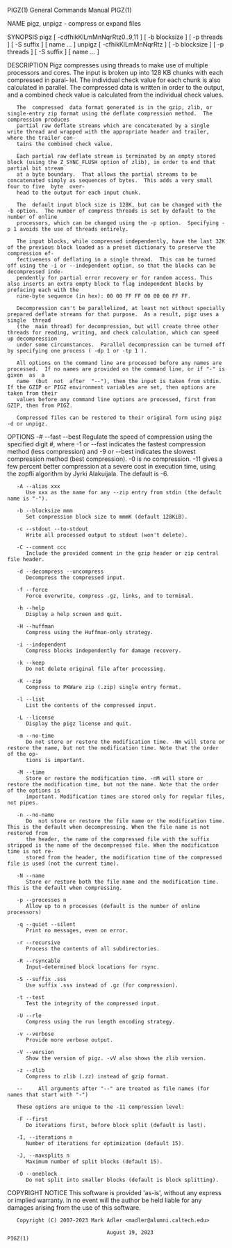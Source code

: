 PIGZ(1)								    General Commands Manual							       PIGZ(1)

NAME
       pigz, unpigz - compress or expand files

SYNOPSIS
       pigz [ -cdfhikKlLmMnNqrRtz0..9,11 ] [ -b blocksize ] [ -p threads ] [ -S suffix ] [ name ...  ]
       unpigz [ -cfhikKlLmMnNqrRtz ] [ -b blocksize ] [ -p threads ] [ -S suffix ] [ name ...  ]

DESCRIPTION
       Pigz  compresses	 using threads to make use of multiple processors and cores.  The input is broken up into 128 KB chunks with each compressed in paral‐
       lel.  The individual check value for each chunk is also calculated in parallel.	The compressed data is written in order to the output, and a  combined
       check value is calculated from the individual check values.

       The  compressed	data format generated is in the gzip, zlib, or single-entry zip format using the deflate compression method.  The compression produces
       partial raw deflate streams which are concatenated by a single write thread and wrapped with the appropriate header and trailer, where the trailer con‐
       tains the combined check value.

       Each partial raw deflate stream is terminated by an empty stored block (using the Z_SYNC_FLUSH option of zlib), in order to end that partial bit stream
       at a byte boundary.  That allows the partial streams to be concatenated simply as sequences of bytes.  This adds a very small four to five  byte	 over‐
       head to the output for each input chunk.

       The  default input block size is 128K, but can be changed with the -b option.  The number of compress threads is set by default to the number of online
       processors, which can be changed using the -p option.  Specifying -p 1 avoids the use of threads entirely.

       The input blocks, while compressed independently, have the last 32K of the previous block loaded as a preset dictionary to preserve the compression ef‐
       fectiveness of deflating in a single thread.  This can be turned off using the -i or --independent option, so that the blocks can be decompressed inde‐
       pendently for partial error recovery or for random access. This also inserts an extra empty block to flag independent blocks by prefacing each with the
       nine-byte sequence (in hex): 00 00 FF FF 00 00 00 FF FF.

       Decompression can't be parallelized, at least not without specially prepared deflate streams for that purpose.  As a result, pigz uses a single	thread
       (the  main thread) for decompression, but will create three other threads for reading, writing, and check calculation, which can speed up decompression
       under some circumstances.  Parallel decompression can be turned off by specifying one process ( -dp 1 or -tp 1 ).

       All options on the command line are processed before any names are processed.  If no names are provided on the command line, or if "-" is  given	 as  a
       name  (but  not	after  "--"), then the input is taken from stdin. If the GZIP or PIGZ environment variables are set, then options are taken from their
       values before any command line options are processed, first from GZIP, then from PIGZ.

       Compressed files can be restored to their original form using pigz -d or unpigz.

OPTIONS
       -# --fast --best
	      Regulate the speed of compression using the specified digit #, where -1 or --fast indicates the fastest compression  method  (less  compression)
	      and -9 or --best indicates the slowest compression method (best compression).  -0 is no compression.  -11 gives a few percent better compression
	      at a severe cost in execution time, using the zopfli algorithm by Jyrki Alakuijala.  The default is -6.

       -A --alias xxx
	      Use xxx as the name for any --zip entry from stdin (the default name is "-").

       -b --blocksize mmm
	      Set compression block size to mmmK (default 128KiB).

       -c --stdout --to-stdout
	      Write all processed output to stdout (won't delete).

       -C --comment ccc
	      Include the provided comment in the gzip header or zip central file header.

       -d --decompress --uncompress
	      Decompress the compressed input.

       -f --force
	      Force overwrite, compress .gz, links, and to terminal.

       -h --help
	      Display a help screen and quit.

       -H --huffman
	      Compress using the Huffman-only strategy.

       -i --independent
	      Compress blocks independently for damage recovery.

       -k --keep
	      Do not delete original file after processing.

       -K --zip
	      Compress to PKWare zip (.zip) single entry format.

       -l --list
	      List the contents of the compressed input.

       -L --license
	      Display the pigz license and quit.

       -m --no-time
	      Do not store or restore the modification time. -Nm will store or restore the name, but not the modification time. Note that the order of the op‐
	      tions is important.

       -M --time
	      Store or restore the modification time. -nM will store or restore the modification time, but not the name. Note that the order of the options is
	      important. Modification times are stored only for regular files, not pipes.

       -n --no-name
	      Do  not store or restore the file name or the modification time. This is the default when decompressing. When the file name is not restored from
	      the header, the name of the compressed file with the suffix stripped is the name of the decompressed file. When the modification time is not re‐
	      stored from the header, the modification time of the compressed file is used (not the current time).

       -N --name
	      Store or restore both the file name and the modification time. This is the default when compressing.

       -p --processes n
	      Allow up to n processes (default is the number of online processors)

       -q --quiet --silent
	      Print no messages, even on error.

       -r --recursive
	      Process the contents of all subdirectories.

       -R --rsyncable
	      Input-determined block locations for rsync.

       -S --suffix .sss
	      Use suffix .sss instead of .gz (for compression).

       -t --test
	      Test the integrity of the compressed input.

       -U --rle
	      Compress using the run length encoding strategy.

       -v --verbose
	      Provide more verbose output.

       -V --version
	      Show the version of pigz. -vV also shows the zlib version.

       -z --zlib
	      Compress to zlib (.zz) instead of gzip format.

       --     All arguments after "--" are treated as file names (for names that start with "-")

       These options are unique to the -11 compression level:

       -F --first
	      Do iterations first, before block split (default is last).

       -I, --iterations n
	      Number of iterations for optimization (default 15).

       -J, --maxsplits n
	      Maximum number of split blocks (default 15).

       -O --oneblock
	      Do not split into smaller blocks (default is block splitting).

COPYRIGHT NOTICE
       This software is provided 'as-is', without any express or implied warranty.  In no event will the author be held liable for any	damages	 arising  from
       the use of this software.

       Copyright (C) 2007-2023 Mark Adler <madler@alumni.caltech.edu>

									August 19, 2023								       PIGZ(1)
